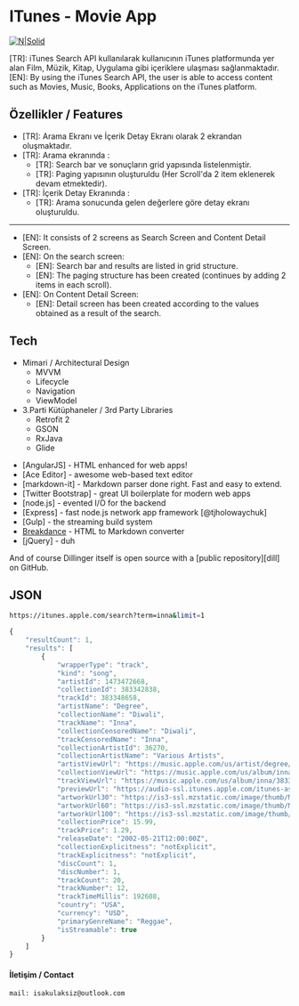 # ITunes - Movie App

[![N|Solid](https://img.icons8.com/ios-glyphs/344/itunes.png)](https://developer.apple.com/library/archive/documentation/AudioVideo/Conceptual/iTuneSearchAPI/index.html)


[TR]: iTunes Search API kullanılarak kullanıcının iTunes platformunda yer alan Film, Müzik, Kitap, Uygulama gibi içeriklere ulaşması sağlanmaktadır.
[EN]: By using the iTunes Search API, the user is able to access content such as Movies, Music, Books, Applications on the iTunes platform.


## Özellikler / Features

- [TR]: Arama Ekranı ve İçerik Detay Ekranı olarak 2 ekrandan oluşmaktadır.
- [TR]: Arama ekranında :
    - [TR]: Search bar ve sonuçların grid yapısında listelenmiştir.
    - [TR]: Paging yapısının oluşturuldu (Her Scroll'da 2 item eklenerek devam etmektedir).
- [TR]: İçerik Detay Ekranında :
    - [TR]: Arama sonucunda gelen değerlere göre detay ekranı oluşturuldu.
------
- [EN]: It consists of 2 screens as Search Screen and Content Detail Screen.
- [EN]: On the search screen:
    - [EN]: Search bar and results are listed in grid structure.
    - [EN]: The paging structure has been created (continues by adding 2 items in each scroll).
- [EN]: On Content Detail Screen:
    - [EN]: Detail screen has been created according to the values obtained as a result of the search.

## Tech
* Mimari / Architectural Design
    - MVVM
    - Lifecycle
    - Navigation
    - ViewModel
* 3.Parti Kütüphaneler / 3rd Party Libraries
    - Retrofit 2
    - GSON
    - RxJava
    - Glide



- [AngularJS] - HTML enhanced for web apps!
- [Ace Editor] - awesome web-based text editor
- [markdown-it] - Markdown parser done right. Fast and easy to extend.
- [Twitter Bootstrap] - great UI boilerplate for modern web apps
- [node.js] - evented I/O for the backend
- [Express] - fast node.js network app framework [@tjholowaychuk]
- [Gulp] - the streaming build system
- [Breakdance](https://breakdance.github.io/breakdance/) - HTML
  to Markdown converter
- [jQuery] - duh

And of course Dillinger itself is open source with a [public repository][dill]
on GitHub.

## JSON
```sh
https://itunes.apple.com/search?term=inna&limit=1
```

```javascript
{
	"resultCount": 1,
	"results": [
		{
			"wrapperType": "track",
			"kind": "song",
			"artistId": 1473472668,
			"collectionId": 383342838,
			"trackId": 383348658,
			"artistName": "Degree",
			"collectionName": "Diwali",
			"trackName": "Inna",
			"collectionCensoredName": "Diwali",
			"trackCensoredName": "Inna",
			"collectionArtistId": 36270,
			"collectionArtistName": "Various Artists",
			"artistViewUrl": "https://music.apple.com/us/artist/degree/1473472668?uo=4",
			"collectionViewUrl": "https://music.apple.com/us/album/inna/383342838?i=383348658&uo=4",
			"trackViewUrl": "https://music.apple.com/us/album/inna/383342838?i=383348658&uo=4",
			"previewUrl": "https://audio-ssl.itunes.apple.com/itunes-assets/AudioPreview125/v4/e3/9d/78/e39d7870-b22b-fadd-dc56-9449ad5d7598/mzaf_161015699950144031.plus.aac.p.m4a",
			"artworkUrl30": "https://is3-ssl.mzstatic.com/image/thumb/Music116/v4/2c/a7/3d/2ca73d08-1b61-b8f7-a0f8-aa22426a87c1/601811172766.jpg/30x30bb.jpg",
			"artworkUrl60": "https://is3-ssl.mzstatic.com/image/thumb/Music116/v4/2c/a7/3d/2ca73d08-1b61-b8f7-a0f8-aa22426a87c1/601811172766.jpg/60x60bb.jpg",
			"artworkUrl100": "https://is3-ssl.mzstatic.com/image/thumb/Music116/v4/2c/a7/3d/2ca73d08-1b61-b8f7-a0f8-aa22426a87c1/601811172766.jpg/100x100bb.jpg",
			"collectionPrice": 15.99,
			"trackPrice": 1.29,
			"releaseDate": "2002-05-21T12:00:00Z",
			"collectionExplicitness": "notExplicit",
			"trackExplicitness": "notExplicit",
			"discCount": 1,
			"discNumber": 1,
			"trackCount": 20,
			"trackNumber": 12,
			"trackTimeMillis": 192608,
			"country": "USA",
			"currency": "USD",
			"primaryGenreName": "Reggae",
			"isStreamable": true
		}
	]
}
```


#### İletişim / Contact

```sh
mail: isakulaksiz@outlook.com
```